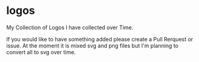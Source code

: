# logos
My Collection of Logos I have collected over Time.

If you would like to have something added please create a Pull Rerquest or issue.
At the moment it is mixed svg and png files but I'm planning to convert all to svg over time.
